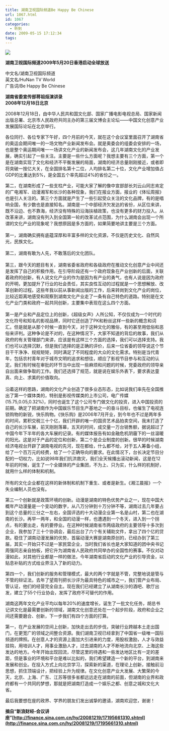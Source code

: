```yaml
---
title: 湖南卫视国际频道Be Happy Be Chinese
url: 1067.html
id: 1067
categories:
  - 听到
date: 2009-05-15 17:12:34
tags:
---
```


![](http://photo.guolaijie.com/rooufer/attachments/month_0905/n2009515165042.jpg)  

**湖南卫视国际频道2009年5月20日香港启动全球放送**

  
中文名/湖南卫视国际频道  
英文名/HuNan TV World  
广告词/Be Happy Be Chinese  
  

**湖南省委宣传部蒋祖烜演讲录  
2008年12月18日北京**

  
2008年12月18日，由中华人民共和国文化部、国家广播电影电视总局、国家新闻出版总署、北京市人民政府共同主办的第三届文博会主论坛——中国文化创意产业发展国际论坛在北京举行。  
  
各位同行、各位专家下午好，四个月前的今天，就在这个会议室里面召开了湖南省的奥运会期间唯一的一场文物产业新闻发布会。就是奥委会的组委会安排的一场，也是整个奥运期间唯一一场讲文化产业的新闻发布会，这几年湖南文化的产业发展，确实引起了一些关注。主要是一些什么方面呢？我想主要有三个方面，第一个是在湖南实现了文化和经济不平衡发展的局面，湖南的经济总量刚刚接近，或者即将突破一按亿大关，在全国排名第十二位，人均排名第二十位，文化产业增加值占GDP的比重达到5%，是全国五个率先超过4%的省份之一。  
  
第二，在湖南形成了一些支柱产业，可能大家了解的像中宣部部长刘云山同志肯定的广电湘军、动漫湘军和长沙的各种现象，我们在报业方面，报业的《体坛周报》也是引人关注的。第三个方面就是产生了一些引起受众关注的文化品牌，有的是唱响全国，有少数也是直接知名。湖南是一个中部经济欠发达的省份，从区位来讲，既不沿边、也不靠海，经济没有特殊的沿海扶植政策，也没有更多的财力投入。从改革来讲，湖南没有列入到全国第一轮的改革试点范围，为什么湖南会出现一个所谓的文化产业的现象呢？我想原因是多方面的，如果简要地讲主要是三个方面。  
      
第一，湖南确实拥有底蕴深厚和丰富多样的文化资源，不仅是历史文化、自然风光，民族文化。  
      
第二，湖南有敢为人先，不敢落后的文化团队。  
      
第三，跟今天的题目有关，湖南省委省政府和各级政府在推动文化创意产业中间还是发挥了自己的积极作用。在引导阶段还有一个政府现象在产业创新的后面，关联着政府的创新，有人说文化产业的作为是因为有产业的勇气，也有人说是因为政府的开明，更加提升了行业的社会责任，其实良性互动的过程就是一个思想解放、改革创新的过程。这些年我以前从事新闻出版的工作，后来转岗到文化产业的岗位，比较近距离地感受和观察到湖南文化产业走了一条有自己特色的道路。特别是在文化产业门类和政府一起共同创新，主要集中表现在这么四个方面。  
      
第一是产业和产品定位上的创新，《超级女声》人所公知，不仅仅成为一个时代的文化符号和知名的影视品牌，同时它还创造了PK和粉丝这样一些新的概念和词汇。但是就是从那个时候一直到今天，对于这种文化的雅俗，有的甚至用低俗和恶俗来评判。这种争论是不对的，在这种情况下，大家不知道的背后的故事，我们从政府的有关管理部门来讲，应该是有这样三个方面的选择，我们可以选择支持。我们也可以选择沉默，但是我们选择的是正确的评价，后来一位省委的领导说这个节目干干净净、规规矩矩，同时满足了不同程度的大众的文化需求。特别是当代青年，包括农村青年对于城市文明的追求和想往，顺应了影视节目参与和互动的认定。我们有时候在审批的环节当中出现一些麻烦和问题的时候，党委政府的领导亲自出面来做争取的工作。我们还选择了规范，就是说在娱乐外表下，要求表达童真、向上、求美的价值取向。  
      
沿着这样的思路，湖南的文化产业创造了很多业态形态，比如说我们率先在全国推出了第一个媒体类的，特别是影视传媒类的上市公司，电广传媒(15.75,0.05,0.32%)，同时也诞生了这个公司专门做文化的投资，进入中国投资的前期。确定了把湖南作为中国娱乐节目生产基地之一的奋斗目标，也催生了电视连锁购物的新锐，快乐购物。《快乐购》是2006年7月开业，到今年也不过是两年多的时间，累积交税三十个亿，我们开辟的唯一的国资艺术品拍卖空间，我末打造了自己的长沙车展，前天刚刚落幕，五天的时间，成交量一万台销售额，据说超过了中国今年下半年的各大车展的记录。有的媒体报告有如金融危机阴霾下的一丝温暖的阳光。这是对于产品的定位和创新，第二个是企业制度的创新。很早的时候湖南经济电视台开辟了湖南电视的先河，现在都给，什么都不给，对于五人筹备小组，给了一个百万元的经费，给了一个正确导向的要求。在此情况下，台长决定节目分配的一切权力，比如说98年我们抗洪救灾，我们全天候播出滚动新闻，这是在12年前的时候，诞生了一个全媒体的产业集团，不为上、只为实，什么样的机制好，就用什么样的体制和机制。  
      
所有的文化企业都在这样的新体制和机制下重生、或者是新生。《湘江晨报》一个失业编制人员也没有。  
  
第三一个创新就是政策环境的创新。动漫是湖南的特色优势产业之一，现在中国大概年产动漫量是一个变动的数字，从八万分钟到十万分钟不等，湖南过去几年要占到这个总量的三分之一左右，全国评选的十大动漫企业第一名是山村，第二也在湖南的长沙。再早一两年，和全国的动漫一样，也遭遇到一个冬天，进入到一个拐点，有的要出走，有的要停业。在这种时候湖南省市两级政府的主要领导十多次到企业，我参加了三十个协调会，最后出台了六个有关辅助文件，拿出了四个亿的贷款。稳住了湖南动漫发展的优势，首届动漫大赛是湖南原创的，已经办到了第三届，其实一开始只不过是一家民营企业，当时我们省长也是大家知道的团中央书记周强同志亲自拍板，把它升为湖南省人民政府共同举办的全国性的赛事。不仅对动漫如此，对其他行业都是一样的做法，今年湖南省启动的文化产业的引导资金，以贴息补贴的方式给业界注入了新的动力。  
  
第四一个，我们创新的服务和管理模式，最大的两个字就是不管，完整地说是管与不管的辩证法，去年了望周刊把长沙评为最具特色的城市之一，我们管产业布局、管认证，他们的经营完全自主。现在我们已经建立了从湖南长沙的酒吧、歌厅出发，建立了55个行业协会，发挥了政府不可替代的作用。  
  
湖南这两年文化产业平均以每年20%的速度增长，诞生了一批文化任务，胡总书记讲文化是最需要创新的领域，湖南文化创意还处在一个起步阶段，政府和企业之间还需要磨合、创新，下一步我们有四个方面的打算。  
  
第一，在产业发展的空间上创新，加快走出去的步伐，突破行业跨越本土走出国门，在更宽广的领域之间整合资源。我们湖南卫视已经拿到了中国省一级唯一国际频道的牌照。在创意人才的资源上面加大引进来的力度，用股权激励，人才与效益挂钩，用培训人才，用事业激励人才，过去湖南的人才不断地流向北京、上海这些发达的地方。今年开始出现回流，尽管这里的待遇和一些发达地区比有一定的差距，但是事业的环境和平台是难以比拟的，我们希望建造一个新的平台，到湖南来发展和创业。在投入方式上向北京学习，探索新的渠道，在理论上创新，接触前沿思想，抓住顶端设计，把经验上升为规律。在文化创意产业大发展、大繁荣的今天，北京、上海、广东、江苏等很多省都远远走在湖南的前面，但湖南的业界和政府都有一个共同的梦想，那就是把湖南打造成一个娱乐之都、创意之城和文化大省。  
  
最后我要想在座的政界、学界的朋友们发出诚挚的邀请，湖南欢迎您，谢谢！  
  
**摘自“新浪财经-会议讲座”[http://finance.sina.com.cn/hy/20081219/17195661310.shtml](http://finance.sina.com.cn/hy/20081219/17195661310.shtml)**